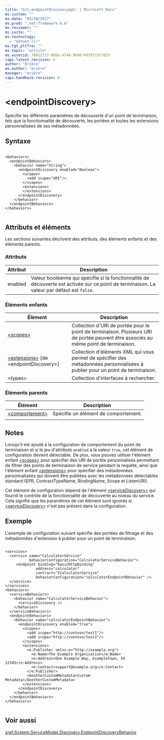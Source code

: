 ```yaml
---
title: "&lt;endpointDiscovery&gt; | Microsoft Docs"
ms.custom: ""
ms.date: "03/30/2017"
ms.prod: ".net-framework-4.6"
ms.reviewer: ""
ms.suite: ""
ms.technology: 
  - "dotnet-clr"
ms.tgt_pltfrm: ""
ms.topic: "article"
ms.assetid: 70812717-888a-4748-9640-0df6715ff029
caps.latest.revision: 6
author: "Erikre"
ms.author: "erikre"
manager: "erikre"
caps.handback.revision: 6
---
```

# &lt;endpointDiscovery&gt;
Spécifie les différents paramètres de découverte d'un point de terminaison, tels que la fonctionnalité de découverte, les portées et toutes les extensions personnalisées de ses métadonnées.  
  
## Syntaxe  
  
```  
  
<behaviors>  
  <endpointBehaviors>  
    <behavior name="String">  
      <endpointDiscovery enabled="Boolean">  
        <scopes>  
          <add scope="URI"/>  
        </scopes>  
        <extensions>  
        </extensions>  
      </endpointDiscovery>  
    </behavior>  
  </endpointBehaviors>  
</behaviors>  
  
```  
  
## Attributs et éléments  
 Les sections suivantes décrivent des attributs, des éléments enfants et des éléments parents.  
  
### Attributs  
  
|Attribut|Description|  
|--------------|-----------------|  
|enabled|Valeur booléenne qui spécifie si la fonctionnalité de découverte est activée sur ce point de terminaison.  La valeur par défaut est `false`.|  
  
### Éléments enfants  
  
|Élément|Description|  
|-------------|-----------------|  
|[\<scopes\>](../../../../../docs/framework/configure-apps/file-schema/wcf/scopes.md)|Collection d'URI de portée pour le point de terminaison.  Plusieurs URI de portée peuvent être associés au même point de terminaison.|  
|[\<extensions\>](../../../../../docs/framework/configure-apps/file-schema/wcf/extensions.md) \[de \<endpointDiscovery\>\]|Collection d'éléments XML qui vous permet de spécifier des métadonnées personnalisées à publier pour un point de terminaison.|  
|\<types\>|Collection d'interfaces à rechercher.|  
  
### Éléments parents  
  
|Élément|Description|  
|-------------|-----------------|  
|[\<comportement\>](../../../../../docs/framework/configure-apps/file-schema/wcf/behavior-of-endpointbehaviors.md)|Spécifie un élément de comportement.|  
|||  
  
## Notes  
 Lorsqu'il est ajouté à la configuration de comportement du point de terminaison et si le jeu d'attributs `enabled` a la valeur `true`, cet élément de configuration devient détectable.  De plus, vous pouvez utiliser l'élément enfant [\<scopes\>](../../../../../docs/framework/configure-apps/file-schema/wcf/scopes.md) pour spécifier des URI de portée personnalisés permettant de filtrer des points de terminaison de service pendant la requête, ainsi que l'élément enfant [\<extensions\>](../../../../../docs/framework/configure-apps/file-schema/wcf/extensions.md) pour spécifier des métadonnées personnalisées qui doivent être publiées avec les métadonnées détectables standard \(EPR, ContractTypeName, BindingName, Scope et ListenURI\).  
  
 Cet élément de configuration dépend de l'élément [\<serviceDiscovery\>](../../../../../docs/framework/configure-apps/file-schema/wcf/servicediscovery.md) qui fournit le contrôle de la fonctionnalité de découverte au niveau du service.  Cela signifie que les paramètres de cet élément sont ignorés si [\<serviceDiscovery\>](../../../../../docs/framework/configure-apps/file-schema/wcf/servicediscovery.md) n'est pas présent dans la configuration.  
  
## Exemple  
 L'exemple de configuration suivant spécifie des portées de filtrage et des métadonnées d'extension à publier pour un point de terminaison.  
  
```  
  
<services>  
  <service name="CalculatorService"  
           behaviorConfiguration="CalculatorServiceBehavior">  
     <endpoint binding="basicHttpBinding"  
              address="calculator"  
              contract="ICalculatorService"  
              behaviorConfiguration="calculatorEndpointBehavior" />  
  </service>  
</services>  
<behaviors>  
  <serviceBehaviors>  
    <behavior name="CalculatorServiceBehavior">  
      <serviceDiscovery />  
    </behavior>  
  </serviceBehaviors>  
  <endpointBehaviors>  
    <behavior name="calculatorEndpointBehavior">  
      <endpointDiscovery enabled="true">  
        <scopes>  
          <add scope="http://contoso/test1"/>  
          <add scope="http://contoso/test2"/>  
        </scopes>  
        <extensions>  
          <e:Publisher xmlns:e="http://example.org">  
            <e:Name>The Example Organization</e:Name>  
            <e:Address>One Example Way, ExampleTown, EX 12345</e:Address>  
            <e:Contact>support@example.org</e:Contact>  
          </e:Publisher>  
          <AnotherCustomMetadata>Custom Metadata</AnotherCustomMetadata>  
        </extensions>  
      </endpointDiscovery>  
    </behavior>  
  </endpointBehaviors>  
</behaviors>  
  
```  
  
## Voir aussi  
 <xref:System.ServiceModel.Discovery.EndpointDiscoveryBehavior>